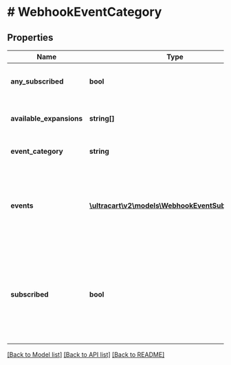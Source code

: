 # # WebhookEventCategory

## Properties

Name | Type | Description | Notes
------------ | ------------- | ------------- | -------------
**any_subscribed** | **bool** | True if any events are subscribed to. | [optional]
**available_expansions** | **string[]** | Array of available expansion constants | [optional]
**event_category** | **string** | Name of the event category | [optional]
**events** | [**\ultracart\v2\models\WebhookEventSubscription[]**](WebhookEventSubscription.md) | The events within the category.  Individual subscription flags contained within the child object. | [optional]
**subscribed** | **bool** | True if all the events within this category are subscribed.  This is a convenience flag to make user interfaces easier. | [optional]

[[Back to Model list]](../../README.md#models) [[Back to API list]](../../README.md#endpoints) [[Back to README]](../../README.md)
